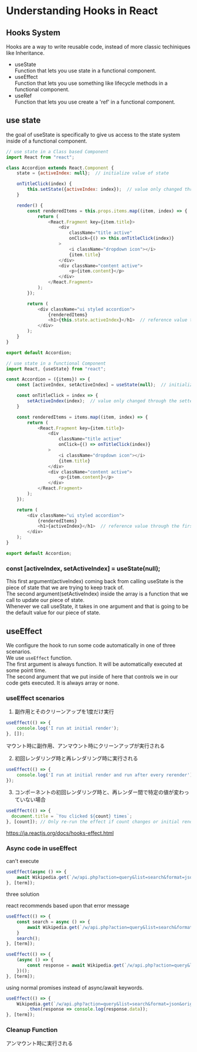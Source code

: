 # Understanding Hooks in React 

## Hooks System
Hooks are a way to write reusable code, instead of more classic techiniques like Inheritance.

- useState  
Function that lets you use state in a functional component.
- useEffect  
Function that lets you use something like lifecycle methods in a functional component.
- useRef  
Function that lets you use create a 'ref' in a functional component.

## use state
the goal of useState is specifically to give us access to the state system inside of a functional component.

```js
// use state in a Class based Component
import React from "react";

class Accordion extends React.Component {
    state = {activeIndex: null};  // initialize value of state

    onTitleClick(index) {
        this.setState({activeIndex: index});  // value only changed through 'setState' function
    }

    render() {
        const renderedItems = this.props.items.map((item, index) => {
            return (
                <React.Fragment key={item.title}>
                    <div
                        className="title active"
                        onClick={() => this.onTitleClick(index)}
                    >
                        <i className="dropdown icon"></i>
                        {item.title}
                    </div>
                    <div className="content active">
                        <p>{item.content}</p>
                    </div>
                </React.Fragment>
            );
        });

        return (
            <div className="ui styled accordion">
                {renderedItems}
                <h1>{this.state.activeIndex}</h1>  // reference value through 'this.state'
            </div>
        );
    }
}

export default Accordion;
```

```js
// use state in a functional Component
import React, {useState} from "react";

const Accordion = ({items}) => {
    const [activeIndex, setActiveIndex] = useState(null);  // initialize value of state

    const onTitleClick = index => {
        setActiveIndex(index);  // value only changed through the setter function and provide new value
    }

    const renderedItems = items.map((item, index) => {
        return (
            <React.Fragment key={item.title}>
                <div
                    className="title active"
                    onClick={() => onTitleClick(index)}
                >
                    <i className="dropdown icon"></i>
                    {item.title}
                </div>
                <div className="content active">
                    <p>{item.content}</p>
                </div>
            </React.Fragment>
        );
    });

    return (
        <div className="ui styled accordion">
            {renderedItems}
            <h1>{activeIndex}</h1>  // reference value through the first argument of useState function
        </div>
    );
}

export default Accordion;
```

### const [activeIndex, setActiveIndex] = useState(null);
This first argument(activeIndex) coming back from calling useState is the piece of state that we are trying to keep track of.  
The second argument(setActiveIndex) inside the array is a function that we call to update our piece of state.  
Whenever we call useState, it takes in one argument and that is going to be the default value for our piece of state. 

## useEffect
We configure the hook to run some code automatically in one of three scenarios.  
We use `useEffect` function.  
The first argument is always function. It will be automatically executed at some point time.  
The second argument that we put inside of here that controls we in our code gets executed. It is always array or none.

### useEffect scenarios


1. 副作用とそのクリーンアップを1度だけ実行
```js
useEffect(() => {
    console.log('I run at initial render');
}, []);
```
マウント時に副作用、アンマウント時にクリーンアップが実行される

2. 初回レンダリング時と再レンダリング時に実行される
```js
useEffect(() => {
    console.log('I run at initial render and run after every rerender');
});
```

3. コンポーネントの初回レンダリング時と、再レンダー間で特定の値が変わっていない場合
```js
useEffect(() => {
  document.title = `You clicked ${count} times`;
}, [count]); // Only re-run the effect if count changes or initial rendering
```
https://ja.reactjs.org/docs/hooks-effect.html


### Async code in useEffect
can't execute
```js
useEffect(async () => {
    await Wikipedia.get(`/w/api.php?action=query&list=search&format=json&origin=*&srsearch=${term}`);
}, [term]);
```

three solution

react recommends based upon that error message 
```js
useEffect(() => {
    const search = async () => {
        await Wikipedia.get(`/w/api.php?action=query&list=search&format=json&origin=*&srsearch=${term}`);
    }
    search();
}, [term]);
```

```js
useEffect(() => {
    (async () => {
        const response = await Wikipedia.get(`/w/api.php?action=query&list=search&format=json&origin=*&srsearch=${term}`);
    })();
}, [term]);
```

using normal promises instead of async/await keywords. 

```js
useEffect(() => {
    Wikipedia.get(`/w/api.php?action=query&list=search&format=json&origin=*&srsearch=${term}`)
        .then(response => console.log(response.data));
}, [term]);
```

### Cleanup Function
アンマウント時に実行される